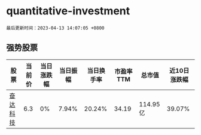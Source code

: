 # quantitative-investment

`最后更新时间：2023-04-13 14:07:05 +0800`

## 强势股票

|股票|当前价|当日涨跌幅|当日振幅|当日换手率|市盈率TTM|总市值|近10日涨跌幅|
|----|----|----|----|----|----|----|----|
|[奋达科技](https://xueqiu.com/S/SZ002681)|6.3|0%|7.94%|20.24%|34.19|114.95亿|39.07%|
